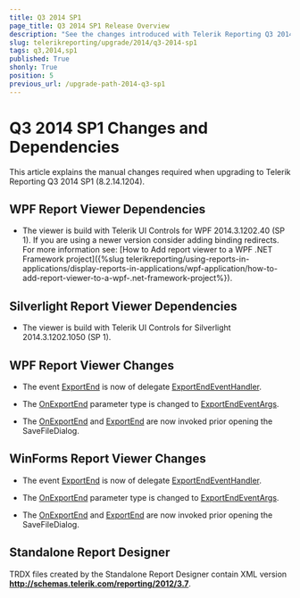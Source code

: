 ```yaml
---
title: Q3 2014 SP1
page_title: Q3 2014 SP1 Release Overview 
description: "See the changes introduced with Telerik Reporting Q3 2014 SP1 that should be considered before upgrading, and the 3rd party products & packages this version depends on."
slug: telerikreporting/upgrade/2014/q3-2014-sp1
tags: q3,2014,sp1
published: True
shonly: True
position: 5
previous_url: /upgrade-path-2014-q3-sp1
---
```


# Q3 2014 SP1 Changes and Dependencies

This article explains the manual changes required when upgrading to Telerik Reporting Q3 2014 SP1 (8.2.14.1204).

## WPF Report Viewer Dependencies

* The viewer is build with Telerik UI Controls for WPF 2014.3.1202.40 (SP 1). If you are using a newer version consider adding binding redirects. For more information see: [How to Add report viewer to a WPF .NET Framework project]({%slug telerikreporting/using-reports-in-applications/display-reports-in-applications/wpf-application/how-to-add-report-viewer-to-a-wpf-.net-framework-project%}).

## Silverlight Report Viewer Dependencies

* The viewer is build with Telerik UI Controls for Silverlight 2014.3.1202.1050 (SP 1). 

## WPF Report Viewer Changes

* The event [ExportEnd](/reporting/api/Telerik.ReportViewer.Wpf.ReportViewer#Telerik_ReportViewer_Wpf_ReportViewer_ExportEnd) is now of delegate [ExportEndEventHandler](/reporting/api/Telerik.ReportViewer.Common.ExportEndEventHandler). 

* The [OnExportEnd](/reporting/api/Telerik.ReportViewer.Wpf.ReportViewer#Telerik_ReportViewer_Wpf_ReportViewer_OnExportEnd_Telerik_ReportViewer_Common_ExportEndEventArgs_) parameter type is changed to [ExportEndEventArgs](/reporting/api/Telerik.ReportViewer.Common.ExportEndEventArgs). 

* The [OnExportEnd](/reporting/api/Telerik.ReportViewer.Wpf.ReportViewer#Telerik_ReportViewer_Wpf_ReportViewer_OnExportEnd_Telerik_ReportViewer_Common_ExportEndEventArgs_) and  [ExportEnd](/reporting/api/Telerik.ReportViewer.Wpf.ReportViewer#Telerik_ReportViewer_Wpf_ReportViewer_ExportEnd)  are now invoked prior opening the SaveFileDialog. 

## WinForms Report Viewer Changes

* The event [ExportEnd](/reporting/api/Telerik.ReportViewer.WinForms.ReportViewerBase#Telerik_ReportViewer_WinForms_ReportViewerBase_ExportEnd) is now of delegate [ExportEndEventHandler](/reporting/api/Telerik.ReportViewer.Common.ExportEndEventHandler). 

* The [OnExportEnd](/reporting/api/Telerik.ReportViewer.WinForms.ReportViewerBase#Telerik_ReportViewer_WinForms_ReportViewerBase_OnExportEnd_Telerik_ReportViewer_Common_ExportEndEventArgs_) parameter type is changed to [ExportEndEventArgs](/reporting/api/Telerik.ReportViewer.Common.ExportEndEventArgs). 

* The [OnExportEnd](/reporting/api/Telerik.ReportViewer.Wpf.ReportViewer#Telerik_ReportViewer_Wpf_ReportViewer_OnExportEnd_Telerik_ReportViewer_Common_ExportEndEventArgs_) and  [ExportEnd](/reporting/api/Telerik.ReportViewer.Wpf.ReportViewer#Telerik_ReportViewer_Wpf_ReportViewer_ExportEnd) are now invoked prior opening the SaveFileDialog. 

## Standalone Report Designer

TRDX files created by the Standalone Report Designer contain XML version __http://schemas.telerik.com/reporting/2012/3.7__. 
